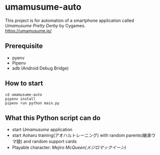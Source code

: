 # umamusume-auto

This project is for automation of a smartphone application called *Umamusume Pretty Derby* by Cygames.  
https://umamusume.jp/

## Prerequisite
* pyenv
* Pipenv
* adb (Android Debug Bridge)

## How to start
```
cd umamusume-auto
pipenv install
pipenv run python main.py
```

## What this Python script can do
* start *Umamusume* application
* start Aoharu training(アオハルトレーニング) with random parents(継承ウマ娘) and random support cards
* Playable character: *Mejiro McQueen(メジロマックイーン)*

